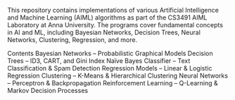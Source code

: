 This repository contains implementations of various Artificial Intelligence and Machine Learning (AIML) algorithms as part of the CS3491 AIML Laboratory at Anna University. The programs cover fundamental concepts in AI and ML, including Bayesian Networks, Decision Trees, Neural Networks, Clustering, Regression, and more.

Contents
 Bayesian Networks – Probabilistic Graphical Models
 Decision Trees – ID3, CART, and Gini Index
 Naïve Bayes Classifier – Text Classification & Spam Detection
 Regression Models – Linear & Logistic Regression
 Clustering – K-Means & Hierarchical Clustering
 Neural Networks – Perceptron & Backpropagation
 Reinforcement Learning – Q-Learning & Markov Decision Processes
